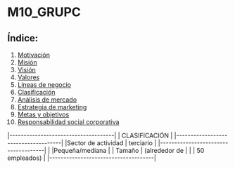 # M10_GRUPC


## Índice:

1. [Motivación](#motivación)
2. [Misión](#misión)
3. [Visión](#visión)
4. [Valores](#valores)
5. [Líneas de negocio](#líneas-de-negocio)
6. [Clasificación](#clasificación)
7. [Análisis de mercado](#análisis-de-mercado)
8. [Estrategia de marketing](#estrategia-de-marketing)
9. [Metas y objetivos](#metas-y-objetivos)
10. [Responsabilidad social corporativa](#responsabilidad-social-corporativa)


|-------------------------------------|
|             CLASIFICACIÓN           |
|-------------------------------------|
|Sector de actividad |  terciario     |
|-------------------------------------|
|                    |Pequeña/mediana |
|        Tamaño      | (alrededor de  |
|                    |  50 empleados) |
|-------------------------------------|
